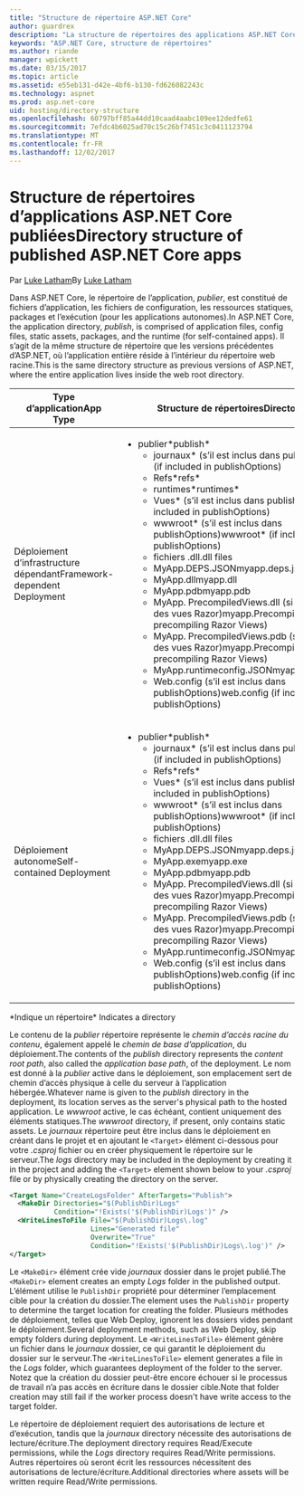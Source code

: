 ```yaml
---
title: "Structure de répertoire ASP.NET Core"
author: guardrex
description: "La structure de répertoires des applications ASP.NET Core publiées."
keywords: "ASP.NET Core, structure de répertoires"
ms.author: riande
manager: wpickett
ms.date: 03/15/2017
ms.topic: article
ms.assetid: e55eb131-d42e-4bf6-b130-fd626082243c
ms.technology: aspnet
ms.prod: asp.net-core
uid: hosting/directory-structure
ms.openlocfilehash: 60797bff85a44dd10caad4aabc109ee12dedfe61
ms.sourcegitcommit: 7efdc4b6025ad70c15c26bf7451c3c0411123794
ms.translationtype: MT
ms.contentlocale: fr-FR
ms.lasthandoff: 12/02/2017
---
```

# <a name="directory-structure-of-published-aspnet-core-apps"></a><span data-ttu-id="0e8e8-104">Structure de répertoires d’applications ASP.NET Core publiées</span><span class="sxs-lookup"><span data-stu-id="0e8e8-104">Directory structure of published ASP.NET Core apps</span></span>

<span data-ttu-id="0e8e8-105">Par [Luke Latham](https://github.com/guardrex)</span><span class="sxs-lookup"><span data-stu-id="0e8e8-105">By [Luke Latham](https://github.com/guardrex)</span></span>

<span data-ttu-id="0e8e8-106">Dans ASP.NET Core, le répertoire de l’application, *publier*, est constitué de fichiers d’application, les fichiers de configuration, les ressources statiques, packages et l’exécution (pour les applications autonomes).</span><span class="sxs-lookup"><span data-stu-id="0e8e8-106">In ASP.NET Core, the application directory, *publish*, is comprised of application files, config files, static assets, packages, and the runtime (for self-contained apps).</span></span> <span data-ttu-id="0e8e8-107">Il s’agit de la même structure de répertoire que les versions précédentes d’ASP.NET, où l’application entière réside à l’intérieur du répertoire web racine.</span><span class="sxs-lookup"><span data-stu-id="0e8e8-107">This is the same directory structure as previous versions of ASP.NET, where the entire application lives inside the web root directory.</span></span>

| <span data-ttu-id="0e8e8-108">Type d’application</span><span class="sxs-lookup"><span data-stu-id="0e8e8-108">App Type</span></span> | <span data-ttu-id="0e8e8-109">Structure de répertoires</span><span class="sxs-lookup"><span data-stu-id="0e8e8-109">Directory Structure</span></span> |
| --- | --- |
| <span data-ttu-id="0e8e8-110">Déploiement d’infrastructure dépendant</span><span class="sxs-lookup"><span data-stu-id="0e8e8-110">Framework-dependent Deployment</span></span> | <ul><li><span data-ttu-id="0e8e8-111">publier\*</span><span class="sxs-lookup"><span data-stu-id="0e8e8-111">publish\*</span></span><ul><li><span data-ttu-id="0e8e8-112">journaux\* (s’il est inclus dans publishOptions)</span><span class="sxs-lookup"><span data-stu-id="0e8e8-112">logs\* (if included in publishOptions)</span></span></li><li><span data-ttu-id="0e8e8-113">Refs\*</span><span class="sxs-lookup"><span data-stu-id="0e8e8-113">refs\*</span></span></li><li><span data-ttu-id="0e8e8-114">runtimes\*</span><span class="sxs-lookup"><span data-stu-id="0e8e8-114">runtimes\*</span></span></li><li><span data-ttu-id="0e8e8-115">Vues\* (s’il est inclus dans publishOptions)</span><span class="sxs-lookup"><span data-stu-id="0e8e8-115">Views\* (if included in publishOptions)</span></span></li><li><span data-ttu-id="0e8e8-116">wwwroot\* (s’il est inclus dans publishOptions)</span><span class="sxs-lookup"><span data-stu-id="0e8e8-116">wwwroot\* (if included in publishOptions)</span></span></li><li><span data-ttu-id="0e8e8-117">fichiers .dll</span><span class="sxs-lookup"><span data-stu-id="0e8e8-117">.dll files</span></span></li><li><span data-ttu-id="0e8e8-118">MyApp.DEPS.JSON</span><span class="sxs-lookup"><span data-stu-id="0e8e8-118">myapp.deps.json</span></span></li><li><span data-ttu-id="0e8e8-119">MyApp.dll</span><span class="sxs-lookup"><span data-stu-id="0e8e8-119">myapp.dll</span></span></li><li><span data-ttu-id="0e8e8-120">MyApp.pdb</span><span class="sxs-lookup"><span data-stu-id="0e8e8-120">myapp.pdb</span></span></li><li><span data-ttu-id="0e8e8-121">MyApp. PrecompiledViews.dll (si la précompilation des vues Razor)</span><span class="sxs-lookup"><span data-stu-id="0e8e8-121">myapp.PrecompiledViews.dll (if precompiling Razor Views)</span></span></li><li><span data-ttu-id="0e8e8-122">MyApp. PrecompiledViews.pdb (si la précompilation des vues Razor)</span><span class="sxs-lookup"><span data-stu-id="0e8e8-122">myapp.PrecompiledViews.pdb (if precompiling Razor Views)</span></span></li><li><span data-ttu-id="0e8e8-123">MyApp.runtimeconfig.JSON</span><span class="sxs-lookup"><span data-stu-id="0e8e8-123">myapp.runtimeconfig.json</span></span></li><li><span data-ttu-id="0e8e8-124">Web.config (s’il est inclus dans publishOptions)</span><span class="sxs-lookup"><span data-stu-id="0e8e8-124">web.config (if included in publishOptions)</span></span></li></ul></li></ul> |
| <span data-ttu-id="0e8e8-125">Déploiement autonome</span><span class="sxs-lookup"><span data-stu-id="0e8e8-125">Self-contained Deployment</span></span> | <ul><li><span data-ttu-id="0e8e8-126">publier\*</span><span class="sxs-lookup"><span data-stu-id="0e8e8-126">publish\*</span></span><ul><li><span data-ttu-id="0e8e8-127">journaux\* (s’il est inclus dans publishOptions)</span><span class="sxs-lookup"><span data-stu-id="0e8e8-127">logs\* (if included in publishOptions)</span></span></li><li><span data-ttu-id="0e8e8-128">Refs\*</span><span class="sxs-lookup"><span data-stu-id="0e8e8-128">refs\*</span></span></li><li><span data-ttu-id="0e8e8-129">Vues\* (s’il est inclus dans publishOptions)</span><span class="sxs-lookup"><span data-stu-id="0e8e8-129">Views\* (if included in publishOptions)</span></span></li><li><span data-ttu-id="0e8e8-130">wwwroot\* (s’il est inclus dans publishOptions)</span><span class="sxs-lookup"><span data-stu-id="0e8e8-130">wwwroot\* (if included in publishOptions)</span></span></li><li><span data-ttu-id="0e8e8-131">fichiers .dll</span><span class="sxs-lookup"><span data-stu-id="0e8e8-131">.dll files</span></span></li><li><span data-ttu-id="0e8e8-132">MyApp.DEPS.JSON</span><span class="sxs-lookup"><span data-stu-id="0e8e8-132">myapp.deps.json</span></span></li><li><span data-ttu-id="0e8e8-133">MyApp.exe</span><span class="sxs-lookup"><span data-stu-id="0e8e8-133">myapp.exe</span></span></li><li><span data-ttu-id="0e8e8-134">MyApp.pdb</span><span class="sxs-lookup"><span data-stu-id="0e8e8-134">myapp.pdb</span></span></li><li><span data-ttu-id="0e8e8-135">MyApp. PrecompiledViews.dll (si la précompilation des vues Razor)</span><span class="sxs-lookup"><span data-stu-id="0e8e8-135">myapp.PrecompiledViews.dll (if precompiling Razor Views)</span></span></li><li><span data-ttu-id="0e8e8-136">MyApp. PrecompiledViews.pdb (si la précompilation des vues Razor)</span><span class="sxs-lookup"><span data-stu-id="0e8e8-136">myapp.PrecompiledViews.pdb (if precompiling Razor Views)</span></span></li><li><span data-ttu-id="0e8e8-137">MyApp.runtimeconfig.JSON</span><span class="sxs-lookup"><span data-stu-id="0e8e8-137">myapp.runtimeconfig.json</span></span></li><li><span data-ttu-id="0e8e8-138">Web.config (s’il est inclus dans publishOptions)</span><span class="sxs-lookup"><span data-stu-id="0e8e8-138">web.config (if included in publishOptions)</span></span></li></ul></li></ul> |
<span data-ttu-id="0e8e8-139">\*Indique un répertoire</span><span class="sxs-lookup"><span data-stu-id="0e8e8-139">\* Indicates a directory</span></span>

<span data-ttu-id="0e8e8-140">Le contenu de la *publier* répertoire représente le *chemin d’accès racine du contenu*, également appelé le *chemin de base d’application*, du déploiement.</span><span class="sxs-lookup"><span data-stu-id="0e8e8-140">The contents of the *publish* directory represents the *content root path*, also called the *application base path*, of the deployment.</span></span> <span data-ttu-id="0e8e8-141">Le nom est donné à la *publier* active dans le déploiement, son emplacement sert de chemin d’accès physique à celle du serveur à l’application hébergée.</span><span class="sxs-lookup"><span data-stu-id="0e8e8-141">Whatever name is given to the *publish* directory in the deployment, its location serves as the server's physical path to the hosted application.</span></span> <span data-ttu-id="0e8e8-142">Le *wwwroot* active, le cas échéant, contient uniquement des éléments statiques.</span><span class="sxs-lookup"><span data-stu-id="0e8e8-142">The *wwwroot* directory, if present, only contains static assets.</span></span> <span data-ttu-id="0e8e8-143">Le *journaux* répertoire peut être inclus dans le déploiement en créant dans le projet et en ajoutant le `<Target>` élément ci-dessous pour votre *.csproj* fichier ou en créer physiquement le répertoire sur le serveur.</span><span class="sxs-lookup"><span data-stu-id="0e8e8-143">The *logs* directory may be included in the deployment by creating it in the project and adding the `<Target>` element shown below to your *.csproj* file or by physically creating the directory on the server.</span></span>

```xml
<Target Name="CreateLogsFolder" AfterTargets="Publish">
  <MakeDir Directories="$(PublishDir)Logs" 
           Condition="!Exists('$(PublishDir)Logs')" />
  <WriteLinesToFile File="$(PublishDir)Logs\.log" 
                    Lines="Generated file" 
                    Overwrite="True" 
                    Condition="!Exists('$(PublishDir)Logs\.log')" />
</Target>
```

<span data-ttu-id="0e8e8-144">Le `<MakeDir>` élément crée vide *journaux* dossier dans le projet publié.</span><span class="sxs-lookup"><span data-stu-id="0e8e8-144">The `<MakeDir>` element creates an empty *Logs* folder in the published output.</span></span> <span data-ttu-id="0e8e8-145">L’élément utilise le `PublishDir` propriété pour déterminer l’emplacement cible pour la création du dossier.</span><span class="sxs-lookup"><span data-stu-id="0e8e8-145">The element uses the `PublishDir` property to determine the target location for creating the folder.</span></span> <span data-ttu-id="0e8e8-146">Plusieurs méthodes de déploiement, telles que Web Deploy, ignorent les dossiers vides pendant le déploiement.</span><span class="sxs-lookup"><span data-stu-id="0e8e8-146">Several deployment methods, such as Web Deploy, skip empty folders during deployment.</span></span> <span data-ttu-id="0e8e8-147">Le `<WriteLinesToFile>` élément génère un fichier dans le *journaux* dossier, ce qui garantit le déploiement du dossier sur le serveur.</span><span class="sxs-lookup"><span data-stu-id="0e8e8-147">The `<WriteLinesToFile>` element generates a file in the *Logs* folder, which guarantees deployment of the folder to the server.</span></span> <span data-ttu-id="0e8e8-148">Notez que la création du dossier peut-être encore échouer si le processus de travail n’a pas accès en écriture dans le dossier cible.</span><span class="sxs-lookup"><span data-stu-id="0e8e8-148">Note that folder creation may still fail if the worker process doesn't have write access to the target folder.</span></span>

<span data-ttu-id="0e8e8-149">Le répertoire de déploiement requiert des autorisations de lecture et d’exécution, tandis que la *journaux* directory nécessite des autorisations de lecture/écriture.</span><span class="sxs-lookup"><span data-stu-id="0e8e8-149">The deployment directory requires Read/Execute permissions, while the *Logs* directory requires Read/Write permissions.</span></span> <span data-ttu-id="0e8e8-150">Autres répertoires où seront écrit les ressources nécessitent des autorisations de lecture/écriture.</span><span class="sxs-lookup"><span data-stu-id="0e8e8-150">Additional directories where assets will be written require Read/Write permissions.</span></span>
